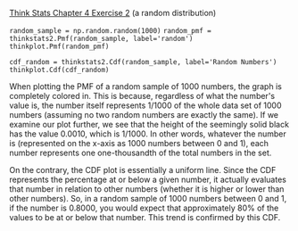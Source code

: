 [Think Stats Chapter 4 Exercise 2](http://greenteapress.com/thinkstats2/html/thinkstats2005.html#toc41) (a random distribution)

`random_sample = np.random.random(1000)`
`random_pmf = thinkstats2.Pmf(random_sample, label='random')`
`thinkplot.Pmf(random_pmf)`

`cdf_random = thinkstats2.Cdf(random_sample, label='Random Numbers')`
`thinkplot.Cdf(cdf_random)`

When plotting the PMF of a random sample of 1000 numbers, the graph is completely colored in. This is because, regardless of what the number's value is, the number itself represents 1/1000 of the whole data set of 1000 numbers (assuming no two random numbers are exactly the same). If we examine our plot further, we see that the height of the seemingly solid black has the value 0.0010, which is 1/1000. In other words, whatever the number is (represented on the x-axis as 1000 numbers between 0 and 1), each number represents one one-thousandth of the total numbers in the set.

On the contrary, the CDF plot is essentially a uniform line. Since the CDF represents the percentage at or below a given number, it actually evaluates that number in relation to other numbers (whether it is higher or lower than other numbers). So, in a random sample of 1000 numbers between 0 and 1, if the number is 0.8000, you would expect that approximately 80% of the values to be at or below that number. This trend is confirmed by this CDF.
